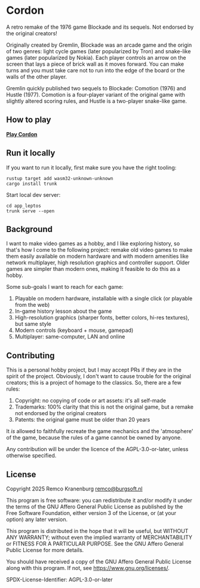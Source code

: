# Cordon

A retro remake of the 1976 game Blockade and its sequels. Not endorsed by the
original creators!

Originally created by Gremlin, Blockade was an arcade game and the origin of
two genres: light cycle games (later popularized by Tron) and snake-like games
(later popularized by Nokia). Each player controls an arrow on the screen that
lays a piece of brick wall as it moves forward. You can make turns and you must
take care not to run into the edge of the board or the walls of the other
player.

Gremlin quickly published two sequels to Blockade: Comotion (1976) and
Hustle (1977). Comotion is a four-player variant of the original game with
slightly altered scoring rules, and Hustle is a two-player snake-like game.

## How to play

**[Play Cordon](https://remcokranenburg.github.io/cordon)**

## Run it locally

If you want to run it locally, first make sure you have the right tooling:

```
rustup target add wasm32-unknown-unknown
cargo install trunk
```

Start local dev server:

```
cd app_leptos
trunk serve --open
```

## Background

I want to make video games as a hobby, and I like exploring history, so that's
how I come to the following project: remake old video games to make them easily
available on modern hardware and with modern amenities like network
multiplayer, high resolution graphics and controller support. Older games are
simpler than modern ones, making it feasible to do this as a hobby.

Some sub-goals I want to reach for each game:

1. Playable on modern hardware, installable with a single click (or playable
   from the web)
2. In-game history lesson about the game
3. High-resolution graphics (sharper fonts, better colors, hi-res textures),
   but same style
4. Modern controls (keyboard + mouse, gamepad)
5. Multiplayer: same-computer, LAN and online

## Contributing

This is a personal hobby project, but I may accept PRs if they are in the
spirit of the project. Obviously, I don't want to cause trouble for the
original creators; this is a project of homage to the classics. So, there are a
few rules:

1. Copyright: no copying of code or art assets: it's all self-made
2. Trademarks: 100% clarity that this is not the original game, but a remake
   not endorsed by the original creators
3. Patents: the original game must be older than 20 years

It *is* allowed to faithfully recreate the game mechanics and the 'atmosphere'
of the game, because the rules of a game cannot be owned by anyone.

Any contribution will be under the licence of the AGPL-3.0-or-later, unless
otherwise specified.

## License

Copyright 2025 Remco Kranenburg <remco@burgsoft.nl>

This program is free software: you can redistribute it and/or modify it under
the terms of the GNU Affero General Public License as published by the Free
Software Foundation, either version 3 of the License, or (at your option) any
later version.

This program is distributed in the hope that it will be useful, but WITHOUT ANY
WARRANTY; without even the implied warranty of MERCHANTABILITY or FITNESS FOR A
PARTICULAR PURPOSE. See the GNU Affero General Public License for more details.

You should have received a copy of the GNU Affero General Public License
along with this program. If not, see <https://www.gnu.org/licenses/>.

SPDX-License-Identifier: AGPL-3.0-or-later
